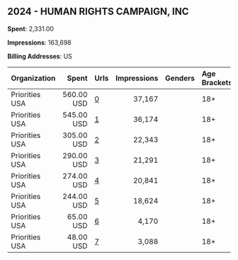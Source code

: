 ## 2024 - HUMAN RIGHTS CAMPAIGN, INC 
**Spent**: 2,331.00

**Impressions**: 163,698

**Billing Addresses**: US

|Organization|Spent|Urls|Impressions|Genders|Age Brackets|Country Codes|
|:---|---:|:---|---:|:---|:---|:---|
|Priorities USA|560.00 USD|[0](https://www.snap.com/political-ads/asset/46c89341b10c80f75cd1c09c94397311060fd95faf0982dc74d48e9060048ae6?mediaType=mp4)|37,167||18+|united states|
|Priorities USA|545.00 USD|[1](https://www.snap.com/political-ads/asset/ca900d3be737a26197b8f2436975d28d671d555143d99817c939b577d8917018?mediaType=mp4)|36,174||18+|united states|
|Priorities USA|305.00 USD|[2](https://www.snap.com/political-ads/asset/ca900d3be737a26197b8f2436975d28d671d555143d99817c939b577d8917018?mediaType=mp4)|22,343||18+|united states|
|Priorities USA|290.00 USD|[3](https://www.snap.com/political-ads/asset/46c89341b10c80f75cd1c09c94397311060fd95faf0982dc74d48e9060048ae6?mediaType=mp4)|21,291||18+|united states|
|Priorities USA|274.00 USD|[4](https://www.snap.com/political-ads/asset/46c89341b10c80f75cd1c09c94397311060fd95faf0982dc74d48e9060048ae6?mediaType=mp4)|20,841||18+|united states|
|Priorities USA|244.00 USD|[5](https://www.snap.com/political-ads/asset/ca900d3be737a26197b8f2436975d28d671d555143d99817c939b577d8917018?mediaType=mp4)|18,624||18+|united states|
|Priorities USA|65.00 USD|[6](https://www.snap.com/political-ads/asset/46c89341b10c80f75cd1c09c94397311060fd95faf0982dc74d48e9060048ae6?mediaType=mp4)|4,170||18+|united states|
|Priorities USA|48.00 USD|[7](https://www.snap.com/political-ads/asset/ca900d3be737a26197b8f2436975d28d671d555143d99817c939b577d8917018?mediaType=mp4)|3,088||18+|united states|
